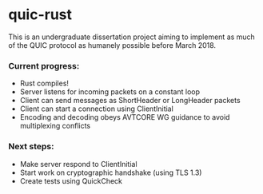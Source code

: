 # quic-rust

This is an undergraduate dissertation project aiming to implement as much of the QUIC protocol as humanely possible before March 2018.

### Current progress:
* Rust compiles!
* Server listens for incoming packets on a constant loop
* Client can send messages as ShortHeader or LongHeader packets
* Client can start a connection using ClientInitial
* Encoding and decoding obeys AVTCORE WG guidance to avoid multiplexing conflicts

### Next steps:
* Make server respond to ClientInitial
* Start work on cryptographic handshake (using TLS 1.3)
* Create tests using QuickCheck
